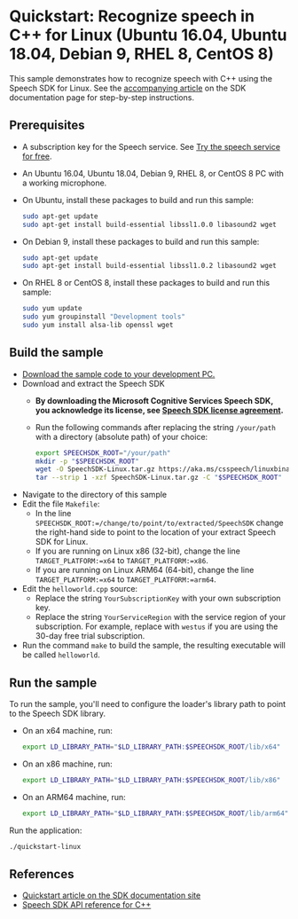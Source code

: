 # Quickstart: Recognize speech in C++ for Linux (Ubuntu 16.04, Ubuntu 18.04, Debian 9, RHEL 8, CentOS 8)

This sample demonstrates how to recognize speech with C++ using the Speech SDK for Linux.
See the [accompanying article](https://docs.microsoft.com/azure/cognitive-services/speech-service/quickstarts/speech-to-text-from-microphone?tabs=dotnet%2Cx-android%2Clinux%2Cjava-runtime%2Cwindowsinstall&pivots=programming-language-cpp) on the SDK documentation page for step-by-step instructions.

## Prerequisites

* A subscription key for the Speech service. See [Try the speech service for free](https://docs.microsoft.com/azure/cognitive-services/speech-service/get-started).
* An Ubuntu 16.04, Ubuntu 18.04, Debian 9, RHEL 8, or CentOS 8 PC with a working microphone.
* On Ubuntu, install these packages to build and run this sample:

  ```sh
  sudo apt-get update
  sudo apt-get install build-essential libssl1.0.0 libasound2 wget
  ```

* On Debian 9, install these packages to build and run this sample:

  ```sh
  sudo apt-get update
  sudo apt-get install build-essential libssl1.0.2 libasound2 wget
  ```

* On RHEL 8 or CentOS 8, install these packages to build and run this sample:

  ```sh
  sudo yum update
  sudo yum groupinstall "Development tools"
  sudo yum install alsa-lib openssl wget
  ```

## Build the sample

* [Download the sample code to your development PC.](/README.md#get-the-samples)
* Download and extract the Speech SDK
  * **By downloading the Microsoft Cognitive Services Speech SDK, you acknowledge its license, see [Speech SDK license agreement](https://aka.ms/csspeech/license201809).**
  * Run the following commands after replacing the string `/your/path` with a directory (absolute path) of your choice:

    ```sh
    export SPEECHSDK_ROOT="/your/path"
    mkdir -p "$SPEECHSDK_ROOT"
    wget -O SpeechSDK-Linux.tar.gz https://aka.ms/csspeech/linuxbinary
    tar --strip 1 -xzf SpeechSDK-Linux.tar.gz -C "$SPEECHSDK_ROOT"
    ```
* Navigate to the directory of this sample
* Edit the file `Makefile`:
  * In the line `SPEECHSDK_ROOT:=/change/to/point/to/extracted/SpeechSDK` change the right-hand side to point to the location of your extract Speech SDK for Linux.
  * If you are running on Linux x86 (32-bit), change the line `TARGET_PLATFORM:=x64` to `TARGET_PLATFORM:=x86`.
  * If you are running on Linux ARM64 (64-bit), change the line `TARGET_PLATFORM:=x64` to `TARGET_PLATFORM:=arm64`.
* Edit the `helloworld.cpp` source:
  * Replace the string `YourSubscriptionKey` with your own subscription key.
  * Replace the string `YourServiceRegion` with the service region of your subscription.
    For example, replace with `westus` if you are using the 30-day free trial subscription.
* Run the command `make` to build the sample, the resulting executable will be called `helloworld`.

## Run the sample

To run the sample, you'll need to configure the loader's library path to point to the Speech SDK library.

* On an x64 machine, run:

  ```sh
  export LD_LIBRARY_PATH="$LD_LIBRARY_PATH:$SPEECHSDK_ROOT/lib/x64"
  ```

* On an x86 machine, run:

  ```sh
  export LD_LIBRARY_PATH="$LD_LIBRARY_PATH:$SPEECHSDK_ROOT/lib/x86"
  ```

* On an ARM64 machine, run:

  ```sh
  export LD_LIBRARY_PATH="$LD_LIBRARY_PATH:$SPEECHSDK_ROOT/lib/arm64"
  ```

Run the application:

```sh
./quickstart-linux
```

## References

* [Quickstart article on the SDK documentation site](https://docs.microsoft.com/azure/cognitive-services/speech-service/quickstart-cpp-linux)
* [Speech SDK API reference for C++](https://aka.ms/csspeech/cppref)
